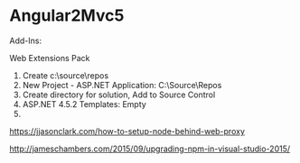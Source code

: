 # Angular2Mvc5

Add-Ins:

Web Extensions Pack

1.  Create c:\source\repos
2.  New Project - ASP.NET Application: C:\Source\Repos
3.  Create directory for solution, Add to Source Control
4.  ASP.NET 4.5.2 Templates: Empty
5.  


https://jjasonclark.com/how-to-setup-node-behind-web-proxy

http://jameschambers.com/2015/09/upgrading-npm-in-visual-studio-2015/
